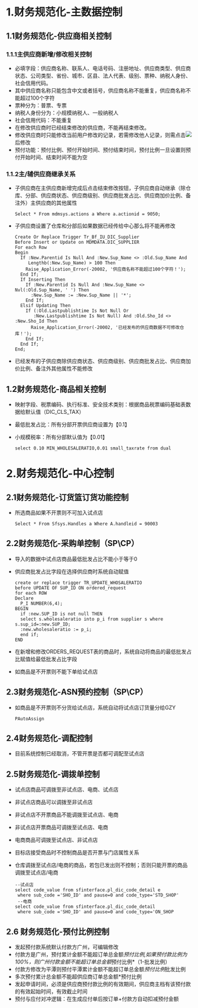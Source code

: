 # 1.财务规范化-主数据控制

## 1.1财务规范化-供应商相关控制

### 1.1.1主供应商新增/修改相关控制

-  必填字段：供应商名称、联系人、电话号码、注册地址、供应商类型、供应商状态、公司类型、省份、城市、区县、法人代表、级别、票种、纳税人身份、社会信用代码。
-  其中供应商名称只能包含中文或者括号，供应商名称不能重复，供应商名称不能超过100个字符
-  票种分为：普票、专票
-  纳税人身份分为：小规模纳税人、一般纳税人
-  社会信用代码：不能重复
-  在修改供应商时已经结束修改的供应商，不能再结束修改。
-  修改供应商时只能修改当前用户修改的记录，若需修改他人记录，则需点击![](E:\picture\003.png)后修改
-  预付功能：预付比例、预付开始时间、预付结束时间，预付比例一旦设置则预付开始时间、结束时间不能为空

### 1.1.2主/辅供应商继承关系

- 子供应商在主供应商新增完成后点击结束修改按钮，子供应商自动继承（除仓库、分部、供应商状态、供应商级别、供应商批发占比、供应商加价比例、备注外）主供应商的其他属性

  ```
  Select * From mdmsys.actions a Where a.actionid = 9050;
  ```

- 子供应商设置了仓库和分部后如果数据已经传给中心那么将不能再修改

  ```
  Create Or Replace Trigger Tr_Bf_IU_DIC_Supplier
  Before Insert or Update on MDMDATA.DIC_SUPPLIER
  For each Row
  Begin
    If :New.Parentid Is Null And :New.Sup_Name <> :Old.Sup_Name And
       Lengthb(:New.Sup_Name) > 100 Then
      Raise_Application_Error(-20002, '供应商名称不能超过100个字符！');
    End If;
    If Inserting Then
      If :New.Parentid Is Null And :New.Sup_Name <> Nvl(:Old.Sup_Name, ' ') Then
        :New.Sup_Name := :New.Sup_Name || '*';
      End If;
    Elsif Updating Then
      If (:Old.Lastpublishtime Is Not Null Or
         :New.Lastpublishtime Is Not Null) And :Old.Sho_Id <> :New.Sho_Id Then
        Raise_Application_Error(-20002, '已经发布的供应商数据不可修改仓库！');
      End If;
    End If;
  End;
  ```

  

-  已经发布的子供应商除供应商状态、供应商级别、供应商批发占比、供应商加价比例、备注外其他属性不能修改

## 1.2财务规范化-商品相关控制

- 映射字段、税票编码、执行标准、安全技术类别：根据商品税票编码基础表数据给默认值（DIC_CLS_TAX）

- 最低批发占比：所有分部开票供应商设置为【0.1】

- 小规模税率：所有分部默认值为【0.01】

  ```
  select 0.10 MIN_WHOLESALERATIO,0.01 small_taxrate from dual
  ```

  

# 2.财务规范化-中心控制

## 2.1财务规范化-订货篮订货功能控制

- 所选商品如果不开票则不可加入试点店

  ```
  Select * From Sfsys.Handles a Where A.handleid = 90003
  ```

  

## 2.2财务规范化-采购单控制（SP\CP）

- 导入的数据中试点店商品最低批发占比不能小于等于0

- 供应商批发占比字段在选择供应商时系统自动赋值

  ```
  create or replace trigger TR_UPDATE_WHOSALERATIO
  before UPDATE OF SUP_ID ON ordered_request
  for each ROW
  Declare
    P_I NUMBER(6,4);
  BEGIN
    if :new.SUP_ID is not null THEN
    select s.wholesaleratio into p_i from supplier s where s.sup_id=:new.SUP_ID;
    :new.wholesaleratio := p_i;
    end if;
  END
  ```

- 在新增和修改ORDERS_REQUEST表的商品时，系统自动将商品的最低批发占比赋值给最低批发占比字段

- 如商品是不开票则不能下单给试点店

## 2.3财务规范化-ASN预约控制（SP\CP）

- 如商品是不开票则不分货给试点店，系统自动将试点店订货量分给GZY

  ```
  PAutoAssign
  ```

## 2.4财务规范化-调配控制

- 目前系统控制已经取消，不管开票是否都可调配至试点店

## 2.5财务规范化-调拨单控制

- 试点店商品可调拨至非试点店、电商、试点店

- 非试点店商品可以调拨至非试点店

- 非试点店不开票商品不能调拨至试点店、电商

- 非试点店开票商品可调拨至试点店、电商

- 电商商品可调拨至试点店、非试点店

- 目标店接受商品时不控制商品是否开票与门店属性关系

- 仓库调拨至试点店/电商的商品，若包已发出则不控制；否则只能开票的商品调拨至试点店/电商

  ```
  --试点店
  select code_value from sfinterface.pl_dic_code_detail e
   where sub_code ='SHO_ID' and pause=0 and code_type='STD_SHOP'
   --电商
  select code_value from sfinterface.pl_dic_code_detail
   where sub_code ='SHO_ID' and pause=0 and code_type='ON_SHOP
  ```

  

## 2.6 财务规范化-预付比例控制

- 发起预付款系统默认付款方广州，可编辑修改
- 付款方是广州，预付累计金额不能超订单总金额*预付比例,如果预付款比例为100%，则广州付款金额不能超订单总金额*预付比例*（1-批发比例）
- 付款方修改为平潭则预付平潭累计金额不能超订单总金额*预付比例*批发比例
- 多次预付累计总金额不能超供应商订单总金额*预付比例
- 发起申请时间，必须是供应商预付款比例的有效期间，供应商主档有该预付款的有效起始时间，有效截止时间
- 预付与应付对冲逻辑：在生成应付单后按订单+付款方自动扣减预付金额



